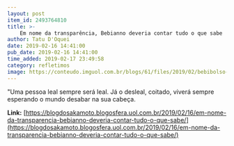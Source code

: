 ```yaml
---
layout: post
item_id: 2493764810
title: >-
    Em nome da transparência, Bebianno deveria contar tudo o que sabe
author: Tatu D'Oquei
date: 2019-02-16 14:41:00
pub_date: 2019-02-16 14:41:00
time_added: 2019-02-17 23:49:58
category: refletimos
image: https://conteudo.imguol.com.br/blogs/61/files/2019/02/bebibolso-615x300.jpg
---
```


"Uma pessoa leal sempre será leal. Já o desleal, coitado, viverá sempre esperando o mundo desabar na sua cabeça.

**Link:** [https://blogdosakamoto.blogosfera.uol.com.br/2019/02/16/em-nome-da-transparencia-bebianno-deveria-contar-tudo-o-que-sabe/](https://blogdosakamoto.blogosfera.uol.com.br/2019/02/16/em-nome-da-transparencia-bebianno-deveria-contar-tudo-o-que-sabe/)

